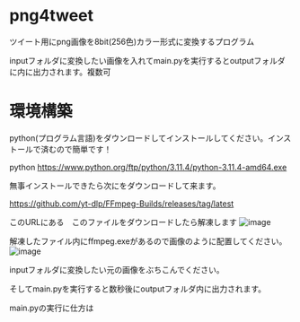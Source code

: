 # png4tweet

ツイート用にpng画像を8bit(256色)カラー形式に変換するプログラム

inputフォルダに変換したい画像を入れてmain.pyを実行するとoutputフォルダに内に出力されます。複数可

# 環境構築

python(プログラム言語)をダウンロードしてインストールしてください。インストールで済むので簡単です！

python https://www.python.org/ftp/python/3.11.4/python-3.11.4-amd64.exe

無事インストールできたら次にをダウンロードして来ます。

https://github.com/yt-dlp/FFmpeg-Builds/releases/tag/latest

このURLにある　このファイルをダウンロードしたら解凍します
![image](https://github.com/keimaruO/png4tweet/assets/91080250/31c255f5-9170-4479-a6d2-424633b8f212)


解凍したファイル内にffmpeg.exeがあるので画像のように配置してください。
![image](https://github.com/keimaruO/png4tweet/assets/91080250/99f6f7bd-abf3-46c6-b16d-3a397735b9fa)



inputフォルダに変換したい元の画像をぶちこんでください。

そしてmain.pyを実行すると数秒後にoutputフォルダ内に出力されます。

main.pyの実行に仕方は
